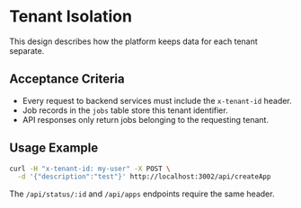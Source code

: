 # Tenant Isolation

This design describes how the platform keeps data for each tenant separate.

## Acceptance Criteria

- Every request to backend services must include the `x-tenant-id` header.
- Job records in the `jobs` table store this tenant identifier.
- API responses only return jobs belonging to the requesting tenant.

## Usage Example

```bash
curl -H "x-tenant-id: my-user" -X POST \
  -d '{"description":"test"}' http://localhost:3002/api/createApp
```

The `/api/status/:id` and `/api/apps` endpoints require the same header.
